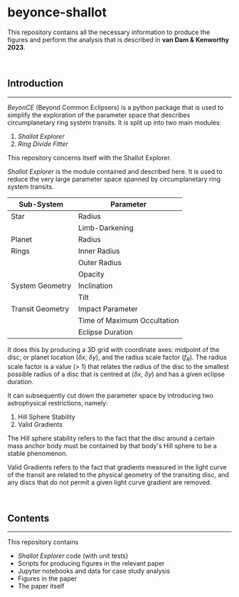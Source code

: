 # beyonce-shallot
This repository contains all the necessary information to produce the figures and perform the analysis that is described in <strong>van Dam & Kenworthy 2023</strong>. 

&nbsp; 

## Introduction
---

<em>BeyonCE</em> (Beyond Common Eclipsers) is a python package that is used to simplify the exploration of the parameter space that describes circumplanetary ring system transits.
It is split up into two main modules:

1. <em>Shallot Explorer</em>
2. <em>Ring Divide Fitter</em>

This repository concerns itself with the Shallot Explorer.

<em>Shallot Explorer</em> is the module contained and described here.
It is used to reduce the very large parameter space spanned by circumplanetary ring system transits.

| Sub-System       | Parameter                   |
|------------------|-----------------------------|
| Star             | Radius                      |
|                  | Limb-Darkening              |
| Planet           | Radius                      |
| Rings            | Inner Radius                |
|                  | Outer Radius                |
|                  | Opacity                     |
| System Geometry  | Inclination                 |
|                  | Tilt                        |
| Transit Geometry | Impact Parameter            |
|                  | Time of Maximum Occultation |
|                  | Eclipse Duration            | 

It does this by producing a 3D grid with coordinate axes: midpoint of the disc, or planet location ($\delta x$, $\delta y$), and the radius scale factor ($f_R$).
The radius scale factor is a value (> 1) that relates the radius of the disc to the smallest possible radius of a disc that is centred at ($\delta x$, $\delta y$) and has a given eclipse duration.

It can subsequently cut down the parameter space by introducing two astrophysical restrictions, namely:
1. Hill Sphere Stability
2. Valid Gradients

The Hill sphere stability refers to the fact that the disc around a certain mass anchor body must be contained by that body's Hill sphere to be a stable phenomenon.

Valid Gradients refers to the fact that gradients measured in the light curve of the transit are related to the physical geometry of the transiting disc, and any discs that do not permit a given light curve gradient are removed.

&nbsp; 

## Contents
---

This repository contains
- <em>Shallot Explorer</em> code (with unit tests)
- Scripts for producing figures in the relevant paper
- Jupyter notebooks and data for case study analysis
- Figures in the paper
- The paper itself
